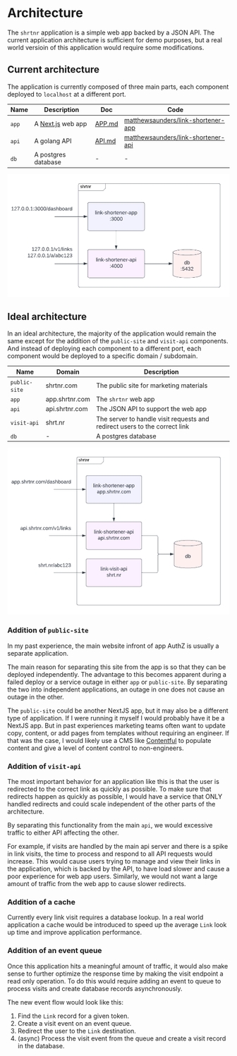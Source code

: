 # Architecture

The `shrtnr` application is a simple web app backed by a JSON API. The current application architecture is sufficient for demo purposes, but a real world versioin of this application would require some modifications.

## Current architecture


The application is currently composed of three main parts, each component deployed to `localhost` at a different port.

| Name | Description | Doc | Code |
|---|---|---|---|
| `app` | A [Next.js](https://nextjs.org/) web app | [APP.md](APP.md) | [matthewsaunders/link-shortener-app](https://github.com/matthewsaunders/link-shortener-app) |
| `api` | A golang API | [API.md](API.md) | [matthewsaunders/link-shortener-api](https://github.com/matthewsaunders/link-shortener-api) |
| `db` | A postgres database | - | - |

![Current app architecture](shrtnr-arch-actual.png)


## Ideal architecture

In an ideal architecture, the majority of the application would remain the same except for the addition of the `public-site` and `visit-api` components. And instead of deploying each component to a different port, each component would be deployed to a specific domain / subdomain.

| Name | Domain | Description |
|---|---|---|
| `public-site` | shrtnr.com | The public site for marketing materials |
| `app` | app.shrtnr.com | The `shrtnr` web app |
| `api` | api.shrtnr.com | The JSON API to support the web app |
| `visit-api` | shrt.nr | The server to handle visit requests and redirect users to the correct link |
| `db` | - | A postgres database |

![Ideal app architecture](shrtnr-arch-ideal.png)


### Addition of `public-site`

In my past experience, the main website infront of app AuthZ is usually a separate application.

The main reason for separating this site from the app is so that they can be deployed independently. The advantage to this becomes apparent during a failed deploy or a service outage in either `app` or `public-site`.  By separating the two into independent applications, an outage in one does not cause an outage in the other.

The `public-site` could be another NextJS app, but it may also be a different type of application. If I were running it myself I would probably have it be a NextJS app. But in past experiences marketing teams often want to update copy, content, or add pages from templates without requiring an engineer. If that was the case, I would likely use a CMS like [Contentful](https://www.contentful.com/) to populate content and give a level of content control to non-engineers.


### Addition of `visit-api`

The most important behavior for an application like this is that the user is redirected to the correct link as quickly as possible. To make sure that redirects happen as quickly as possible, I would have a service that ONLY handled redirects and could scale independent of the other parts of the architecture.

By separating this functionality from the main `api`, we would excessive traffic to either API affecting the other.

For example, if visits are handled by the main api server and there is a spike in link visits, the time to process and respond to all API requests would increase. This would cause users trying to manage and view their links in the application, which is backed by the API, to have load slower and cause a poor experience for web app users. Similarly, we would not want a large amount of traffic from the web app to cause slower redirects.


### Addition of a cache

Currently every link visit requires a database lookup. In a real world application a cache would be introduced to speed up the average `Link` look up time and improve application performance.


### Addition of an event queue

Once this application hits a meaningful amount of traffic, it would also make sense to further optimize the response time by making the visit endpoint a read only operation. To do this would require adding an event to queue to process visits and create database records asynchronously.

The new event flow would look like this:

1. Find the `Link` record for a given token.
2. Create a visit event on an event queue.
3. Redirect the user to the `Link` destination.
4. (async) Process the visit event from the queue and create a visit record in the database.
